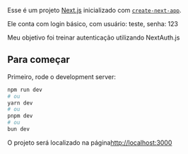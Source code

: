 Esse é um projeto [Next.js](https://nextjs.org/) inicializado com [`create-next-app`](https://github.com/vercel/next.js/tree/canary/packages/create-next-app).

Ele conta com login básico, com usuário: teste, senha: 123

Meu objetivo foi treinar autenticação utilizando NextAuth.js

## Para começar

Primeiro, rode o development server:

```bash
npm run dev
# ou
yarn dev
# ou
pnpm dev
# ou
bun dev
```

 O projeto será localizado na página[http://localhost:3000](http://localhost:3000) 

